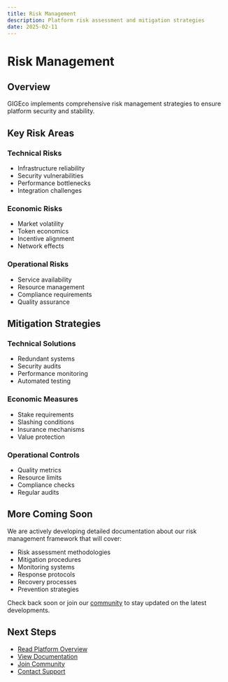 ```yaml
---
title: Risk Management
description: Platform risk assessment and mitigation strategies
date: 2025-02-11
---
```


# Risk Management

## Overview

GIGEco implements comprehensive risk management strategies to ensure platform security and stability.

## Key Risk Areas

### Technical Risks
- Infrastructure reliability
- Security vulnerabilities
- Performance bottlenecks
- Integration challenges

### Economic Risks
- Market volatility
- Token economics
- Incentive alignment
- Network effects

### Operational Risks
- Service availability
- Resource management
- Compliance requirements
- Quality assurance

## Mitigation Strategies

### Technical Solutions
- Redundant systems
- Security audits
- Performance monitoring
- Automated testing

### Economic Measures
- Stake requirements
- Slashing conditions
- Insurance mechanisms
- Value protection

### Operational Controls
- Quality metrics
- Resource limits
- Compliance checks
- Regular audits

## More Coming Soon

We are actively developing detailed documentation about our risk management framework that will cover:

- Risk assessment methodologies
- Mitigation procedures
- Monitoring systems
- Response protocols
- Recovery processes
- Prevention strategies

Check back soon or join our [community](https://t.me/+8P3vtF2L5FJmZjNh) to stay updated on the latest developments.

## Next Steps

- [Read Platform Overview](/docs/overview)
- [View Documentation](/docs)
- [Join Community](https://t.me/+8P3vtF2L5FJmZjNh)
- [Contact Support](/support) 